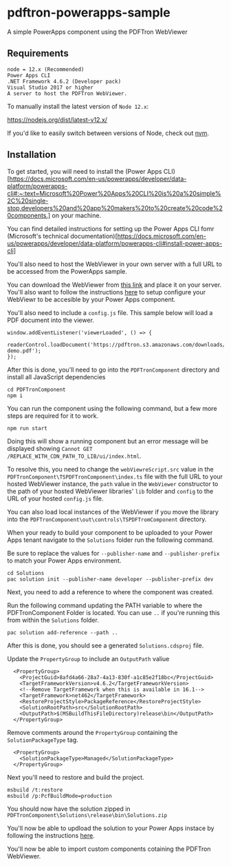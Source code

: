 # pdftron-powerapps-sample
A simple PowerApps component using the PDFTron WebViewer 

## Requirements

```
node = 12.x (Recommended)
Power Apps CLI
.NET Framework 4.6.2 (Developer pack)
Visual Studio 2017 or higher
A server to host the PDFTron WebViewer.
```

To manually install the latest version of `Node 12.x`:

https://nodejs.org/dist/latest-v12.x/

If you'd like to easily switch between versions of Node, check out [nvm](https://github.com/nvm-sh/nvm).

## Installation

To get started, you will need to install the (Power Apps CLI)[https://docs.microsoft.com/en-us/powerapps/developer/data-platform/powerapps-cli#:~:text=Microsoft%20Power%20Apps%20CLI%20is%20a%20simple%2C%20single-stop,developers%20and%20app%20makers%20to%20create%20code%20components.] on your machine.

You can find detailed instructions for setting up the Power Apps CLI fomr (Microsoft's technical documentation)[https://docs.microsoft.com/en-us/powerapps/developer/data-platform/powerapps-cli#install-power-apps-cli]

You'll also need to host the WebViewer in your own server with a full URL to be accessed from the PowerApps sample.

You can download the WebViewer from [this link](https://www.pdftron.com/downloads/WebViewer.zip) and place it on your server. You'll also want to follow the instructions [here](https://www.pdftron.com/documentation/web/guides/config-files/) to setup configure your WebViewr to be accesible by your Power Apps component.

You'll also need to include a `config.js` file. This sample below will load a PDF document into the viewer.

```
window.addEventListener('viewerLoaded', () => {
  readerControl.loadDocument('https://pdftron.s3.amazonaws.com/downloads/pl/webviewer-demo.pdf');
});
```

After this is done, you'll need to go into the `PDFTronComponent` directory and install all JavaScript dependencies

```
cd PDFTronComponent
npm i
```

You can run the component using the following command, but a few more steps are required for it to work.

```
npm run start
```

Doing this will show a running component but an error message will be displayed showing `Cannot GET /REPLACE_WITH_CDN_PATH_TO_LIB/ui/index.html`.

To resolve this, you need to change the `webViewreScript.src` value in the `PDFTronComponent\TSPDFTronComponent\index.ts` file with the full URL to your hosted WebViewer instance, the `path` value in the `WebViewer` constructor to the path of your hosted WebViewer libraries' `lib` folder and `config` to the URL of your hosted `config.js` file.

You can also load local instances of the WebViewer if you move the library into the `PDFTronComponent\out\controls\TSPDFTromComponent` directory.

When your ready to build your component to be uploaded to your Power Apps tenant navigate to the `Solutions` folder run the following command.

Be sure to replace the values for `--publisher-name` and `--publisher-prefix` to match your Power Apps environment.

```
cd Solutions
pac solution init --publisher-name developer --publisher-prefix dev
```

Next, you need to add a reference to where the component was created.

Run the following command updating the PATH variable to where the PDFTronComponent Folder is located. You can use `..` if you're running this from within the `Solutions` folder.

```
pac solution add-reference --path ..
```

After this is done, you should see a generated `Solutions.cdsproj` file.

Update the `PropertyGroup` to include an `OutputPath` valiue

```
  <PropertyGroup>
    <ProjectGuid>8afd4a66-28a7-4a13-830f-a1c85e2f18bc</ProjectGuid>
    <TargetFrameworkVersion>v4.6.2</TargetFrameworkVersion>
    <!--Remove TargetFramework when this is available in 16.1-->
    <TargetFramework>net462</TargetFramework>
    <RestoreProjectStyle>PackageReference</RestoreProjectStyle>
    <SolutionRootPath>src</SolutionRootPath>
    <OutputPath>$(MSBuildThisFileDirectory)release\bin</OutputPath>
  </PropertyGroup>
```

Remove comments around the `PropertyGroup` containing the `SolutionPackageType` tag.

```
  <PropertyGroup>
    <SolutionPackageType>Managed</SolutionPackageType>
  </PropertyGroup>
```

Next you'll need to restore and build the project.

```
msbuild /t:restore
msbuild /p:PcfBuildMode=production
```

You should now have the solution zipped in `PDFTronComponent\Solutions\release\bin\Solutions.zip`

You'll now be able to updload the solution to your Power Apps instace by following the instructions [here](https://docs.microsoft.com/en-us/powerapps/maker/data-platform/import-update-export-solutions).

You'll now be able to import custom components cotaining the PDFTron WebViewer.